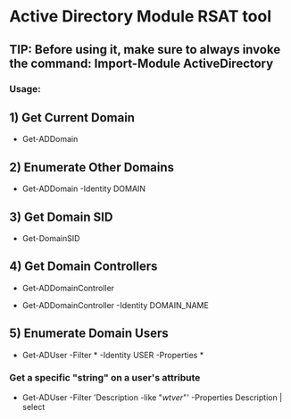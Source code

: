 # Active Directory Module RSAT tool

## TIP: Before using it, make sure to always invoke the command: Import-Module ActiveDirectory

### Usage:

## 1) Get Current Domain

 - Get-ADDomain

## 2) Enumerate Other Domains

 - Get-ADDomain -Identity DOMAIN

## 3) Get Domain SID

 - Get-DomainSID

## 4) Get Domain Controllers

 - Get-ADDomainController

 - Get-ADDomainController -Identity DOMAIN_NAME

## 5) Enumerate Domain Users

 - Get-ADUser -Filter * -Identity USER -Properties *

### Get a specific "string" on a user's attribute

 - Get-ADUser -Filter 'Description -like "*wtver*"' -Properties Description | select
